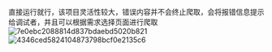 直接运行就行，该项目灵活性较大，错误内容并不会终止爬取，会将报错信息提示给调试者，并且可以根据需求选择页面进行爬取
![7e0ebc2088814d837bdaebd5020b821](https://github.com/Chencihai/Chencihai/assets/95452629/b3f025fc-499b-41ff-aadb-4da76634dd4c)
![4346ced5824104873798bcf0e2135c6](https://github.com/Chencihai/Chencihai/assets/95452629/ac47cc3b-6f03-4134-932b-75a36242e6e2)

